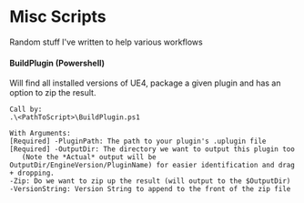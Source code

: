 # Misc Scripts
Random stuff I've written to help various workflows



#### BuildPlugin (Powershell)

Will find all installed versions of UE4, package a given plugin and has an option to zip the result.

	Call by:
	.\<PathToScript>\BuildPlugin.ps1
	
	With Arguments:
	[Required] -PluginPath: The path to your plugin's .uplugin file
	[Required] -OutputDir: The directory we want to output this plugin too 
	   (Note the *Actual* output will be OutputDir/EngineVersion/PluginName) for easier identification and drag + dropping.
	-Zip: Do we want to zip up the result (will output to the $OutputDir)
	-VersionString: Version String to append to the front of the zip file

